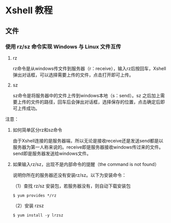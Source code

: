 # Xshell 教程

## 文件

### 使用 rz/sz 命令实现 Windows 与 Linux  文件互传

1.  rz

    rz命令是从windows传文件到服务器（r：receive），输入rz后按回车，Xshell弹出对话框，可以选择需要上传的文件，点击打开即可上传。

2.  sz

    sz命令是将服务器中的文件上传到windows本地（s：send）。sz 之后加上需要上传的文件的路径，回车后会弹出对话框，选择保存的位置，点击确定后即可上传成功。

注意：

1.  如何简单区分rz和sz命令

    由于Xshell连接的是服务器端，所以无论是接收receive还是发送send都是以服务器为第一人称来说的。receive即是服务器接收windows传过来的文件。send即是服务器发送给windows文件。

2.  如果输入rz/sz，出现不是内部命令的提醒（the command is not found）

    说明你所在的服务器还没有安装rz/sz。以下为安装命令：

    （1）查找 rz/sz 安装包，若服务器没有，则自动下载安装包

    `$ yum provides */rz`

    （2）安装 rzsz

    `$ yum install -y lrzsz` 